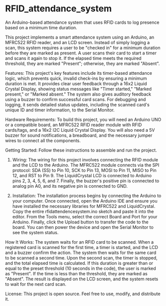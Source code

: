 # RFID_attendance_system
An Arduino-based attendance system that uses RFID cards to log presence based on a minimum time duration.

This project implements a smart attendance system using an Arduino, an MFRC522 RFID reader, and an LCD screen. Instead of simply logging a scan, this system requires a user to be "checked in" for a minimum duration before they are marked as present. A user scans their card to start a timer and scans it again to stop it. If the elapsed time meets the required threshold, they are marked "Present"; otherwise, they are marked "Absent".

Features:
This project's key features include its timer-based attendance logic, which prevents quick, invalid check-ins by ensuring a minimum duration is met. It provides clear user feedback through a 16x2 Liquid Crystal Display, showing status messages like "Timer started," "Marked present," or "Marked absent." The system also gives auditory feedback using a buzzer to confirm successful card scans. For debugging and logging, it sends detailed status updates, including the scanned card's unique ID and timer information, to the Serial Monitor.

Hardware Requirements:
To build this project, you will need an Arduino UNO or a compatible board, an MFRC522 RFID reader module with RFID cards/tags, and a 16x2 I2C Liquid Crystal Display. You will also need a 5V buzzer for sound notifications, a breadboard, and the necessary jumper wires to connect all the components.

Getting Started:
Follow these instructions to assemble and run the project.

1. Wiring:
The wiring for this project involves connecting the RFID module and the LCD to the Arduino. The MFRC522 module connects via the SPI protocol: SDA (SS) to Pin 10, SCK to Pin 13, MOSI to Pin 11, MISO to Pin 12, and RST to Pin 9. The LiquidCrystal LCD is connected to Arduino pins 2, 3, 4, 5, 6, and 7. Finally, the buzzer's positive pin is connected to analog pin A0, and its negative pin is connected to GND.

2. Installation:
The installation process begins by connecting the Arduino to your computer. Once connected, open the Arduino IDE and ensure you have installed the necessary libraries for MFRC522 and LiquidCrystal. Copy the entire rfidattendencesystem.ino sketch and paste it into the editor. From the Tools menu, select the correct Board and Port for your Arduino. Finally, click the Upload button to transfer the code to the board. You can then power the device and open the Serial Monitor to see the system status.

How It Works:
The system waits for an RFID card to be scanned. When a registered card is scanned for the first time, a timer is started, and the LCD and a buzzer confirm the action. The system then waits for the same card to be scanned a second time. Upon the second scan, the timer is stopped, and the total elapsed time is calculated. If this duration is greater than or equal to the preset threshold (10 seconds in the code), the user is marked as "Present". If the time is less than the threshold, they are marked as "Absent". The result is displayed on the LCD screen, and the system resets to wait for the next card scan.

License:
This project is open source. Feel free to use, modify, and distribute it.

